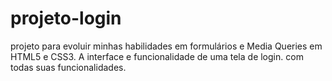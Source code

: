 # projeto-login
 projeto para evoluir minhas habilidades em formulários e Media Queries em HTML5 e CSS3. A interface e funcionalidade de uma tela de login. com todas suas funcionalidades.
